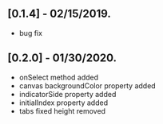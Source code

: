 ## [0.1.4] - 02/15/2019.

* bug fix

## [0.2.0] - 01/30/2020.

* onSelect method added
* canvas backgroundColor property added
* indicatorSide property added
* initialIndex property added
* tabs fixed height removed

